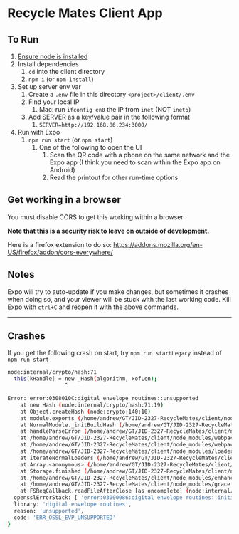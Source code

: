 # Recycle Mates Client App

## To Run

1. [Ensure node is installed](../README.md##Runtime-Requirements)
2. Install dependencies
   1. `cd` into the client directory
   2. `npm i` (or `npm install`)
3. Set up server env var
   1. Create a `.env` file in this directory `<project>/client/.env`
   2. Find your local IP
      1. Mac: run `ifconfig en0` the IP from `inet` (NOT `inet6`)
   3. Add SERVER as a key/value pair in the following format
      1. `SERVER=http://192.168.86.234:3000/`
4. Run with Expo
   1. `npm run start` (or `npm start`)
      1. One of the following to open the UI
         1. Scan the QR code with a phone on the same network and the Expo app (I think you need to scan within the Expo app on Android)
         2. Read the printout for other run-time options

## Get working in a browser

You must disable CORS to get this working within a browser.

**Note that this is a security risk to leave on outside of development.**

Here is a firefox extension to do so: https://addons.mozilla.org/en-US/firefox/addon/cors-everywhere/

## Notes

Expo will try to auto-update if you make changes, but sometimes it crashes when doing so, and your viewer will be stuck with the last working code. Kill Expo with `ctrl+C` and reopen it with the above commands.

---

## Crashes

If you get the following crash on start, try `npm run startLegacy` instead of `npm run start`

```bash
node:internal/crypto/hash:71
  this[kHandle] = new _Hash(algorithm, xofLen);
                  ^

Error: error:0308010C:digital envelope routines::unsupported
    at new Hash (node:internal/crypto/hash:71:19)
    at Object.createHash (node:crypto:140:10)
    at module.exports (/home/andrew/GT/JID-2327-RecycleMates/client/node_modules/webpack/lib/util/createHash.js:135:53)
    at NormalModule._initBuildHash (/home/andrew/GT/JID-2327-RecycleMates/client/node_modules/webpack/lib/NormalModule.js:417:16)
    at handleParseError (/home/andrew/GT/JID-2327-RecycleMates/client/node_modules/webpack/lib/NormalModule.js:471:10)
    at /home/andrew/GT/JID-2327-RecycleMates/client/node_modules/webpack/lib/NormalModule.js:503:5
    at /home/andrew/GT/JID-2327-RecycleMates/client/node_modules/webpack/lib/NormalModule.js:358:12
    at /home/andrew/GT/JID-2327-RecycleMates/client/node_modules/loader-runner/lib/LoaderRunner.js:373:3
    at iterateNormalLoaders (/home/andrew/GT/JID-2327-RecycleMates/client/node_modules/loader-runner/lib/LoaderRunner.js:214:10)
    at Array.<anonymous> (/home/andrew/GT/JID-2327-RecycleMates/client/node_modules/loader-runner/lib/LoaderRunner.js:205:4)
    at Storage.finished (/home/andrew/GT/JID-2327-RecycleMates/client/node_modules/enhanced-resolve/lib/CachedInputFileSystem.js:55:16)
    at /home/andrew/GT/JID-2327-RecycleMates/client/node_modules/enhanced-resolve/lib/CachedInputFileSystem.js:91:9
    at /home/andrew/GT/JID-2327-RecycleMates/client/node_modules/graceful-fs/graceful-fs.js:123:16
    at FSReqCallback.readFileAfterClose [as oncomplete] (node:internal/fs/read_file_context:68:3) {
  opensslErrorStack: [ 'error:03000086:digital envelope routines::initialization error' ],
  library: 'digital envelope routines',
  reason: 'unsupported',
  code: 'ERR_OSSL_EVP_UNSUPPORTED'
}
```
